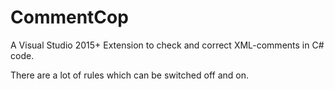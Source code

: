 CommentCop
==========

A Visual Studio 2015+ Extension to check and correct XML-comments in C# code.

There are a lot of rules which can be switched off and on.